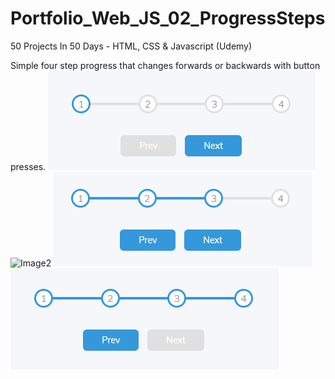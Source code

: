 # Portfolio_Web_JS_02_ProgressSteps
50 Projects In 50 Days - HTML, CSS &amp; Javascript (Udemy)

Simple four step progress that changes forwards or backwards with button presses.
![Image1](./project/01.png)
![Image2](./project/02png)
![Image3](./project/03.png)
![Image4](./project/04.png)

